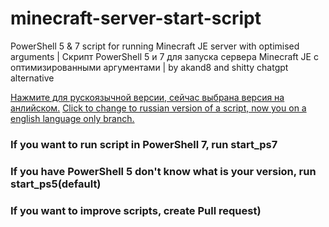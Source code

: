 # minecraft-server-start-script
PowerShell 5 &amp; 7 script for running Minecraft JE server with optimised arguments | Скрипт PowerShell 5 и 7 для запуска сервера Minecraft JE с оптимизированными аргументами | by akand8 and shitty chatgpt alternative


[Нажмите для рускоязычной версии, сейчас выбрана версия на анлийском.](https://github.com/alexkandy8/minecraft-server-start-script/tree/main/README.md)
[Click to change to russian version of a script, now you on a english language only branch.](https://github.com/alexkandy8/minecraft-server-start-script/tree/main/README.md)

### If you want to run script in PowerShell 7, run start_ps7
### If you have PowerShell 5 don't know what is your version, run start_ps5(default)


### If you want to improve scripts, create Pull request) 
